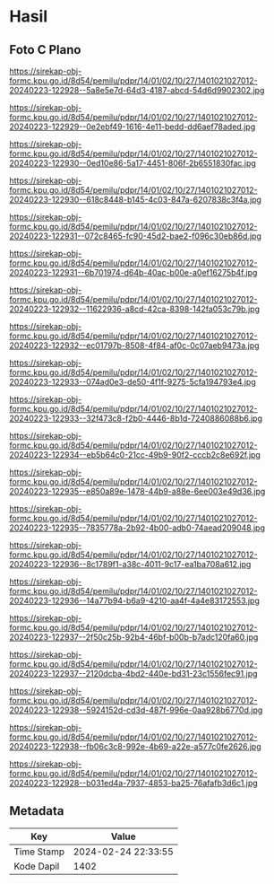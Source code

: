 # Hasil

## Foto C Plano

https://sirekap-obj-formc.kpu.go.id/8d54/pemilu/pdpr/14/01/02/10/27/1401021027012-20240223-122928--5a8e5e7d-64d3-4187-abcd-54d6d9902302.jpg

https://sirekap-obj-formc.kpu.go.id/8d54/pemilu/pdpr/14/01/02/10/27/1401021027012-20240223-122929--0e2ebf49-1616-4e11-bedd-dd6aef78aded.jpg

https://sirekap-obj-formc.kpu.go.id/8d54/pemilu/pdpr/14/01/02/10/27/1401021027012-20240223-122930--0ed10e86-5a17-4451-806f-2b6551830fac.jpg

https://sirekap-obj-formc.kpu.go.id/8d54/pemilu/pdpr/14/01/02/10/27/1401021027012-20240223-122930--618c8448-b145-4c03-847a-6207838c3f4a.jpg

https://sirekap-obj-formc.kpu.go.id/8d54/pemilu/pdpr/14/01/02/10/27/1401021027012-20240223-122931--072c8465-fc90-45d2-bae2-f096c30eb86d.jpg

https://sirekap-obj-formc.kpu.go.id/8d54/pemilu/pdpr/14/01/02/10/27/1401021027012-20240223-122931--6b701974-d64b-40ac-b00e-a0ef16275b4f.jpg

https://sirekap-obj-formc.kpu.go.id/8d54/pemilu/pdpr/14/01/02/10/27/1401021027012-20240223-122932--11622936-a8cd-42ca-8398-142fa053c79b.jpg

https://sirekap-obj-formc.kpu.go.id/8d54/pemilu/pdpr/14/01/02/10/27/1401021027012-20240223-122932--ec01797b-8508-4f84-af0c-0c07aeb9473a.jpg

https://sirekap-obj-formc.kpu.go.id/8d54/pemilu/pdpr/14/01/02/10/27/1401021027012-20240223-122933--074ad0e3-de50-4f1f-9275-5cfa194793e4.jpg

https://sirekap-obj-formc.kpu.go.id/8d54/pemilu/pdpr/14/01/02/10/27/1401021027012-20240223-122933--32f473c8-f2b0-4446-8b1d-7240886088b6.jpg

https://sirekap-obj-formc.kpu.go.id/8d54/pemilu/pdpr/14/01/02/10/27/1401021027012-20240223-122934--eb5b64c0-21cc-49b9-90f2-cccb2c8e692f.jpg

https://sirekap-obj-formc.kpu.go.id/8d54/pemilu/pdpr/14/01/02/10/27/1401021027012-20240223-122935--e850a89e-1478-44b9-a88e-6ee003e49d36.jpg

https://sirekap-obj-formc.kpu.go.id/8d54/pemilu/pdpr/14/01/02/10/27/1401021027012-20240223-122935--7835778a-2b92-4b00-adb0-74aead209048.jpg

https://sirekap-obj-formc.kpu.go.id/8d54/pemilu/pdpr/14/01/02/10/27/1401021027012-20240223-122936--8c1789f1-a38c-4011-9c17-ea1ba708a612.jpg

https://sirekap-obj-formc.kpu.go.id/8d54/pemilu/pdpr/14/01/02/10/27/1401021027012-20240223-122936--14a77b94-b6a9-4210-aa4f-4a4e83172553.jpg

https://sirekap-obj-formc.kpu.go.id/8d54/pemilu/pdpr/14/01/02/10/27/1401021027012-20240223-122937--2f50c25b-92b4-46bf-b00b-b7adc120fa60.jpg

https://sirekap-obj-formc.kpu.go.id/8d54/pemilu/pdpr/14/01/02/10/27/1401021027012-20240223-122937--2120dcba-4bd2-440e-bd31-23c1556fec91.jpg

https://sirekap-obj-formc.kpu.go.id/8d54/pemilu/pdpr/14/01/02/10/27/1401021027012-20240223-122938--5924152d-cd3d-487f-996e-0aa928b6770d.jpg

https://sirekap-obj-formc.kpu.go.id/8d54/pemilu/pdpr/14/01/02/10/27/1401021027012-20240223-122938--fb06c3c8-992e-4b69-a22e-a577c0fe2626.jpg

https://sirekap-obj-formc.kpu.go.id/8d54/pemilu/pdpr/14/01/02/10/27/1401021027012-20240223-122928--b031ed4a-7937-4853-ba25-76afafb3d6c1.jpg


## Metadata

| Key        | Value               |
| ---------- | ------------------- |
| Time Stamp | 2024-02-24 22:33:55 |
| Kode Dapil | 1402                |



